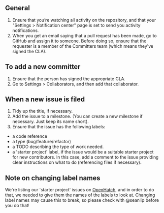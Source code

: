 ## General
1. Ensure that you’re watching all activity on the repository, and that your "Settings > Notification center" page is set to send you activity notifications.
2. When you get an email saying that a pull request has been made, go to GitHub and assign it to someone. Before doing so, ensure that the requester is a member of the Committers team (which means they've signed the CLA).

## To add a new committer
1. Ensure that the person has signed the appropriate CLA.
2. Go to Settings > Collaborators, and then add that collaborator.

## When a new issue is filed
1. Tidy up the title, if necessary.
2. Add the issue to a milestone. (You can create a new milestone if necessary. Just keep its name short).
3. Ensure that the issue has the following labels:
  * a code reference
  * a type (bug/feature/refactor)
  * a TODO describing the type of work needed.
  * a 'starter project' label, if the issue would be a suitable starter project for new contributors. In this case, add a comment to the issue providing clear instructions on what to do (referencing files if necessary).

## Note on changing label names
We're listing our 'starter project' issues on [OpenHatch](http://www.openhatch.org), and in order to do that, we needed to give them the names of the labels to look at. Changing label names may cause this to break, so please check with @seanlip before you do that!
